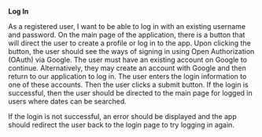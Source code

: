 **Log In**

As a registered user, I want to be able to log in with an existing username and password. On the main page of the application, there is a button that will direct the user to create a profile or log in to the app. Upon clicking the button, the user should see the ways of signing in using Open Authorization (OAuth) via Google. The user must have an existing account on Google to continue. Alternatively, they may create an account with Google and then return to our application to log in. The user enters the login information to one of these accounts. Then the user clicks a submit button.
If the login is successful, then the user should be directed to the main page for logged in users where dates can be searched.

If the login is not successful, an error should be displayed and the app should redirect the user back to the login page to try logging in again.
